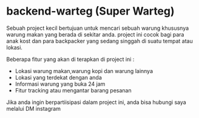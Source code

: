 # backend-warteg (Super Warteg)
Sebuah project kecil bertujuan untuk mencari sebuah warung khususnya warung makan yang berada di sekitar anda. 
project ini cocok bagi para anak kost dan para backpacker yang sedang singgah di suatu tempat atau lokasi.

Beberapa fitur yang akan di terapkan di project ini :
- Lokasi warung makan,warung kopi dan warung lainnya
- Lokasi yang terdekat dengan anda
- Informasi warung yang buka 24 jam 
- Fitur tracking atau mengantar barang pesanan

Jika anda ingin berpartiisipasi dalam project ini, anda bisa hubungi saya melalui DM instagram
